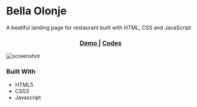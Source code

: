 <h1>Bella Olonje</h1>
A beatiful landing page for restaurant built with HTML, CSS and JavaScript 

<div align="center">
  <h3>
    <a href="https://sharipov-bella-olonje.netlify.app/">
      Demo
    </a>
    <span> | </span>
    <a href="https://github.com/sharipovme/bella-olonje/tree/main/project">
      Codes
    </a>
  </h3>
</div>

![screenshot](https://github.com/sharipovme/pagina-responsive/blob/main/preview.png)

### Built With

- HTML5
- CSS3
- Javascript
